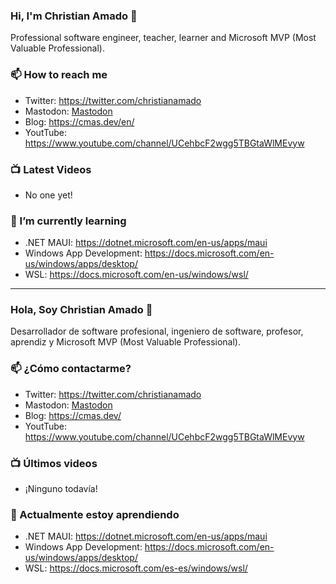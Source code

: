 ### Hi, I'm Christian Amado 👋

Professional software engineer, teacher, learner and Microsoft MVP (Most Valuable Professional).

### 📫 How to reach me
- Twitter:  https://twitter.com/christianamado
- Mastodon: <a rel="me" href="https://dotnet.social/@christianamado">Mastodon</a>
- Blog:  https://cmas.dev/en/
- YoutTube:  https://www.youtube.com/channel/UCehbcF2wgg5TBGtaWlMEvyw

### 📺 Latest Videos
- No one yet!

### 🌱 I’m currently learning
- .NET MAUI: https://dotnet.microsoft.com/en-us/apps/maui
- Windows App Development: https://docs.microsoft.com/en-us/windows/apps/desktop/
- WSL: https://docs.microsoft.com/en-us/windows/wsl/

<!--
Here are some ideas to get you started:

- 🔭 I’m currently working on ...
- 🌱 I’m currently learning ...
- 👯 I’m looking to collaborate on ...
- 🤔 I’m looking for help with ...
- 💬 Ask me about ...
- 📫 How to reach me: ...
- 😄 Pronouns: ...
- ⚡ Fun fact: ...
-->
---
### Hola, Soy Christian Amado 👋

Desarrollador de software profesional, ingeniero de software, profesor, aprendiz y Microsoft MVP (Most Valuable Professional).

### 📫 ¿Cómo contactarme?
- Twitter:  https://twitter.com/christianamado
- Mastodon: <a rel="me" href="https://dotnet.social/@christianamado">Mastodon</a>
- Blog:  https://cmas.dev/
- YoutTube:  https://www.youtube.com/channel/UCehbcF2wgg5TBGtaWlMEvyw

### 📺 Últimos videos
- ¡Ninguno todavía!

### 🌱 Actualmente estoy aprendiendo
- .NET MAUI: https://dotnet.microsoft.com/en-us/apps/maui
- Windows App Development: https://docs.microsoft.com/en-us/windows/apps/desktop/
- WSL: https://docs.microsoft.com/es-es/windows/wsl/
